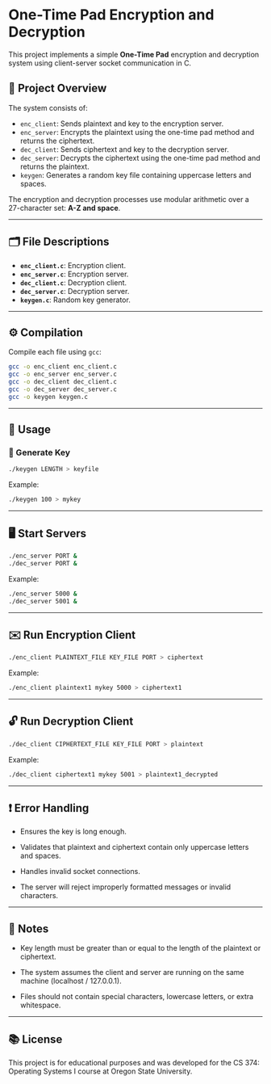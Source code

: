 # One-Time Pad Encryption and Decryption

This project implements a simple **One-Time Pad** encryption and decryption system using client-server socket communication in C.

## 📂 Project Overview

The system consists of:
- `enc_client`: Sends plaintext and key to the encryption server.
- `enc_server`: Encrypts the plaintext using the one-time pad method and returns the ciphertext.
- `dec_client`: Sends ciphertext and key to the decryption server.
- `dec_server`: Decrypts the ciphertext using the one-time pad method and returns the plaintext.
- `keygen`: Generates a random key file containing uppercase letters and spaces.

The encryption and decryption processes use modular arithmetic over a 27-character set: **A-Z and space**.

---

## 🗂️ File Descriptions

- **`enc_client.c`**: Encryption client.
- **`enc_server.c`**: Encryption server.
- **`dec_client.c`**: Decryption client.
- **`dec_server.c`**: Decryption server.
- **`keygen.c`**: Random key generator.

---

## ⚙️ Compilation

Compile each file using `gcc`:

```bash
gcc -o enc_client enc_client.c
gcc -o enc_server enc_server.c
gcc -o dec_client dec_client.c
gcc -o dec_server dec_server.c
gcc -o keygen keygen.c
```
---
## 🚀 Usage
### 🔑 Generate Key
```bash
./keygen LENGTH > keyfile
```
Example:
```bash
./keygen 100 > mykey
```
---
## 🖥️ Start Servers
``` bash
./enc_server PORT &
./dec_server PORT &
```
Example:
```bash
./enc_server 5000 &
./dec_server 5001 &
```
---
## ✉️ Run Encryption Client
```bash
./enc_client PLAINTEXT_FILE KEY_FILE PORT > ciphertext
```
Example:
```bash
./enc_client plaintext1 mykey 5000 > ciphertext1
```
---
## 🔓 Run Decryption Client
```bash
./dec_client CIPHERTEXT_FILE KEY_FILE PORT > plaintext
```
Example:
```bash
./dec_client ciphertext1 mykey 5001 > plaintext1_decrypted
```
---
## ❗ Error Handling
* Ensures the key is long enough.

* Validates that plaintext and ciphertext contain only uppercase letters and spaces.

* Handles invalid socket connections.

* The server will reject improperly formatted messages or invalid characters.
---
## 📌 Notes
* Key length must be greater than or equal to the length of the plaintext or ciphertext.

* The system assumes the client and server are running on the same machine (localhost / 127.0.0.1).

* Files should not contain special characters, lowercase letters, or extra whitespace.
---
## 📚 License
This project is for educational purposes and was developed for the CS 374: Operating Systems I course at Oregon State University.

